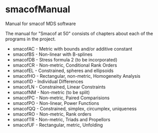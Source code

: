 # smacofManual

Manual for smacof MDS software

The manual for "Smacof at 50" consists of chapters about
each of the programs in the project.

* smacofAC - Metric with bounds and/or additive constant
* smacofBS - Non-linear with B-splines
* smacofDB - Stress formula 2 (to be incorporated)
* smacofCR - Non-metric, Conditional Rank Orders
* smacofEL - Constrained, spheres and ellipsoids
* smacofHO - Rectangular, non-metric, Homogeneity Analysis
* smacofID - Individual Differences
* smacofLN - Constrained, Linear Constraints
* smacofNM - Non-metric (to be split)
* smacofPC - Non-metric, Paired Comparisions
* smacofPO - Non-linear, Power Functions
* smacofQQ - Constrained, simplex, circumplex, uniqueness
* smacofRO - Non-metric, Rank orders
* smacofTR - Non-metric, Triads and Propellors
* smacofUF - Rectangular, metric, Unfolding 

